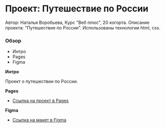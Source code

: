 # Проект: Путешествие по России

Автор:
Наталья Воробьева,
Курс "Веб плюс", 20 когорта.
Описание проекта: "Путешествие по России".
Использованы технологии html, css.

### Обзор

- Интро
- Pages
- Figma

**Интро**

Проект о путешествии по России.

**Pages**

- [Ссылка на проект в Pages](https://nataliesparrow25.github.io/russian-travel/)

**Figma**

- [Ссылка на макет в Figma](https://www.figma.com/file/5S2WSbEFL6awjVWJ0NWL8Q/Sprint-3_-Russia-_-desktop-mobile?node-id=28503%3A0)
